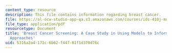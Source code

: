 ```yaml
---
content_type: resource
description: This file contains information regarding breast cancer.
file: https://ol-ocw-studio-app-qa.s3.amazonaws.com/courses/ids-410j-modeling-and-assessment-for-policy-spring-2013/5316a2a4171c6b62f44781f1d370d76c_MITESD_864S13_Brest_Cncr.pdf
file_type: application/pdf
resourcetype: Document
title: 'Breast Cancer Screening: A Case Study in Using Models to Inform Preventive
  Approaches'
uid: 5316a2a4-171c-6b62-f447-81f1d370d76c
---
```

